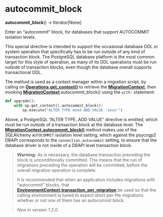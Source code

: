 # autocommit_block

**autocommit_block**() → Iterator\[None\]

[Operations.get_context()]: ../en/../ops.html#alembic.operations.Operations.get_context
[MigrationContext]: #alembic.runtime.migration.MigrationContext
[MigrationContext.autocommit_block()]: #alembic.runtime.migration.MigrationContext.autocommit_block
[EnvironmentContext.transaction_per_migration]: #alembic.runtime.environment.EnvironmentContext.params.transaction_per_migration

Enter an “autocommit” block, for databases that support AUTOCOMMIT isolation levels.

This special directive is intended to support the occasional database DDL or system operation that specifically has to be run outside of any kind of transaction block. The PostgreSQL database platform is the most common target for this style of operation, as many of its DDL operations must be run outside of transaction blocks, even though the database overall supports transactional DDL.

The method is used as a context manager within a migration script, by calling on **[Operations.get_context()]** to retrieve the **[MigrationContext]**, then invoking **[MigrationContext]**.autocommit_block() using the `with:` statement:

```python
def upgrade():
    with op.get_context().autocommit_block():
        op.execute("ALTER TYPE mood ADD VALUE 'soso'")
```

Above, a PostgreSQL “ALTER TYPE..ADD VALUE” directive is emitted, which must be run outside of a transaction block at the database level. The **[MigrationContext.autocommit_block()]** method makes use of the SQLAlchemy `AUTOCOMMIT` isolation level setting, which against the psycogp2 DBAPI corresponds to the `connection.autocommit` setting, to ensure that the database driver is not inside of a DBAPI level transaction block.

> **Warning:** As is necessary, the database transaction preceding the block is unconditionally committed. This means that the run of migrations preceding the operation will be committed, before the overall migration operation is complete.
>
> It is recommended that when an application includes migrations with “autocommit” blocks, that **[EnvironmentContext.transaction_per_migration]** be used so that the calling environment is tuned to expect short per-file migrations whether or not one of them has an autocommit block.

> *New in version 1.2.0.*
